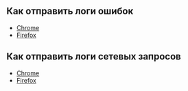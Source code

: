 ## Как отправить логи ошибок
- [Chrome](./send-console-log/chrome)
- [Firefox](./send-console-log/ff)

## Как отправить логи сетевых запросов
- [Chrome](./send-network-log/chrome)
- [Firefox](./send-network-log/ff)